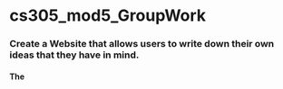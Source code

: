 # cs305_mod5_GroupWork


### Create a Website that allows users to write down their own ideas that they have in mind.

#### The
